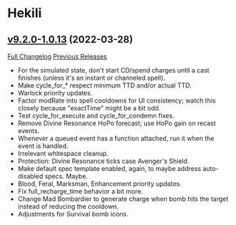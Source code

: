 # Hekili

## [v9.2.0-1.0.13](https://github.com/Hekili/hekili/tree/v9.2.0-1.0.13) (2022-03-28)
[Full Changelog](https://github.com/Hekili/hekili/compare/v9.2.0-1.0.12...v9.2.0-1.0.13) [Previous Releases](https://github.com/Hekili/hekili/releases)

- For the simulated state, don't start CD/spend charges until a cast finishes (unless it's an instant or channeled spell).  
- Make cycle\_for_* respect minimum TTD and/or actual TTD.  
- Warlock priority updates.  
- Factor modRate into spell cooldowns for UI consistency; watch this closely because "exactTime" might be a bit odd.  
- Test cycle\_for\_execute and cycle\_for\_condemn fixes.  
- Remove Divine Resonance HoPo forecast; use HoPo gain on recast events.  
- Whenever a queued event has a function attached, run it when the event is handled.  
- Irrelevant whitespace cleanup.  
- Protection: Divine Resonance ticks case Avenger's Shield.  
- Make default spec template enabled, again, to maybe address auto-disabled specs.  Maybe.  
- Blood, Feral, Marksman, Enhancement priority updates.  
- Fix full\_recharge\_time behavior a bit more.  
- Change Mad Bombardier to generate charge when bomb hits the target instead of reducing the cooldown.  
- Adjustments for Survival bomb icons.  
